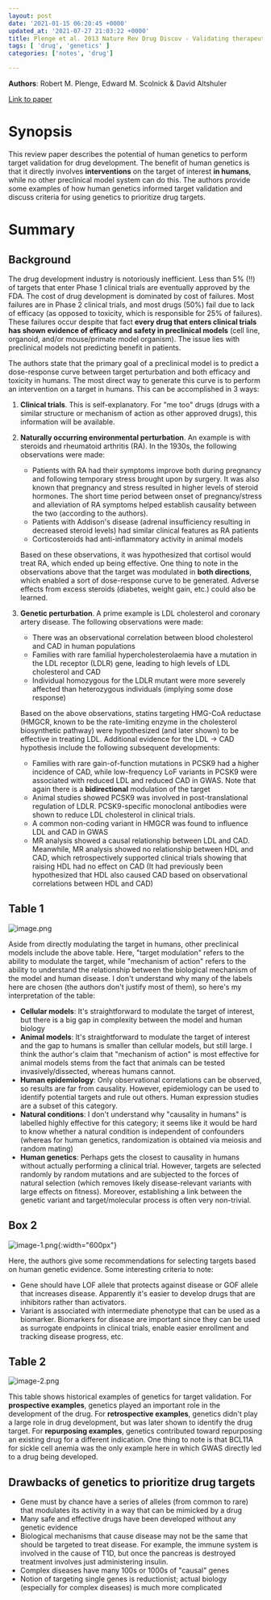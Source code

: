 ```yaml
---
layout: post
date: '2021-01-15 06:20:45 +0000'
updated_at: '2021-07-27 21:03:22 +0000'
title: Plenge et al. 2013 Nature Rev Drug Discov - Validating therapeutic targets through human genetics
tags: [ 'drug', 'genetics' ]
categories: ['notes', 'drug']

---
```



**Authors**: Robert M. Plenge, Edward M. Scolnick & David Altshuler

[Link to paper](https://www.nature.com/articles/nrd4051)

# Synopsis

This review paper describes the potential of human genetics to perform target validation for drug development. The benefit of human genetics is that it directly involves **interventions** on the target of interest **in humans**, while no other preclinical model system can do this. The authors provide some examples of how human genetics informed target validation and discuss criteria for using genetics to prioritize drug targets.

# Summary

## Background

The drug development industry is notoriously inefficient. Less than 5% (!!) of targets that enter Phase 1 clinical trials are eventually approved by the FDA. The cost of drug development is dominated by cost of failures. Most failures are in Phase 2 clinical trials, and most drugs (50%) fail due to lack of efficacy (as opposed to toxicity, which is responsible for 25% of failures). These failures occur despite that fact **every drug that enters clinical trials has shown evidence of efficacy and safety in preclinical models** (cell line, organoid, and/or mouse/primate model organism). The issue lies with preclinical models not predicting benefit in patients.

The authors state that the primary goal of a preclinical model is to predict a dose-response curve between target perturbation and both efficacy and toxicity in humans. The most direct way to generate this curve is to perform an intervention on a target in humans. This can be accomplished in 3 ways:

1. **Clinical trials**. This is self-explanatory. For "me too" drugs (drugs with a similar structure or mechanism of action as other approved drugs), this information will be available.

2. **Naturally occurring environmental perturbation**.  An example is with steroids and rheumatoid arthritis (RA). In the 1930s, the following observations were made:
    * Patients with RA had their symptoms improve both during pregnancy and following temporary stress brought upon by surgery. It was also known that pregnancy and stress resulted in higher levels of steroid hormones. The short time period between onset of pregnancy/stress and alleviation of RA symptoms helped establish causality between the two (according to the authors).
    * Patients with Addison's disease (adrenal insufficiency resulting in decreased steroid levels) had similar clinical features as RA patients
    * Corticosteroids had anti-inflammatory activity in animal models

    Based on these observations, it was hypothesized that cortisol would treat RA, which ended up being effective. One thing to note in the observations above that the target was modulated in **both directions**, which enabled a sort of dose-response curve to be generated. Adverse effects from excess steroids (diabetes, weight gain, etc.) could also be learned.

3. **Genetic perturbation**. A prime example is LDL cholesterol and coronary artery disease. The following observations were made:
    * There was an observational correlation between blood cholesterol and CAD in human populations
    * Families with rare familial hypercholesterolaemia have a mutation in the LDL receptor (LDLR) gene, leading to high levels of LDL cholesterol and CAD
    * Individual homozygous for the LDLR mutant were more severely affected than heterozygous individuals (implying some dose response)

    Based on the above observations, statins targeting HMG-CoA reductase (HMGCR, known to be the rate-limiting enzyme in the cholesterol biosynthetic pathway) were hypothesized (and later shown) to be effective in treating LDL. Additional evidence for the LDL -> CAD hypothesis include the following subsequent developments:

    * Families with rare gain-of-function mutations in PCSK9 had a higher incidence of CAD, while low-frequency LoF variants in PCSK9 were associated with reduced LDL and reduced CAD in GWAS. Note that again there is a **bidirectional** modulation of the target
    * Animal studies showed PCSK9 was involved in post-translational regulation of LDLR. PCSK9-specific monoclonal antibodies were shown to reduce LDL cholesterol in clinical trials.
    * A common non-coding variant in HMGCR was found to influence LDL and CAD in GWAS
    * MR analysis showed a causal relationship between LDL and CAD. Meanwhile, MR analysis showed no relationship between HDL and CAD, which retrospectively supported clinical trials showing that raising HDL had no effect on CAD (It had previously been hypothesized that HDL also caused CAD based on observational correlations between HDL and CAD)

## Table 1

![image.png](/assets/Plenge-et-al-2013-Nature-Rev-Drug-Discov-Validating-therapeutic-targets-through-human-genetics-image.png)

Aside from directly modulating the target in humans, other preclinical models include the above table. Here, "target modulation" refers to the ability to modulate the target, while "mechanism of action" refers to the ability to understand the relationship between the biological mechanism of the model and human disease. I don't understand why many of the labels here are chosen (the authors don't justify most of them), so here's my interpretation of the table:

* **Cellular models**: It's straightforward to modulate the target of interest, but there is a big gap in complexity between the model and human biology
* **Animal models**: It's straightforward to modulate the target of interest and the gap to humans is smaller than cellular models, but still large. I think the author's claim that "mechanism of action" is most effective for animal models stems from the fact that animals can be tested invasively/dissected, whereas humans cannot.
* **Human epidemiology**: Only observational correlations can be observed, so results are far from causality. However, epidemiology can be used to identify potential targets and rule out others. Human expression studies are a subset of this category.
* **Natural conditions**: I don't understand why "causality in humans" is labelled highly effective for this category; it seems like it would be hard to know whether a natural condition is independent of confounders (whereas for human genetics, randomization is obtained via meiosis and random mating)
* **Human genetics**: Perhaps gets the closest to causality in humans without actually performing a clinical trial. However, targets are selected randomly by random mutations and are subjected to the forces of natural selection (which removes likely disease-relevant variants with large effects on fitness). Moreover, establishing a link between the genetic variant and target/molecular process is often very non-trivial.

## Box 2

![image-1.png](/assets/Plenge-et-al-2013-Nature-Rev-Drug-Discov-Validating-therapeutic-targets-through-human-genetics-image-2.png){:width="600px"}

Here, the authors give some recommendations for selecting targets based on human genetic evidence. Some interesting criteria to note:

* Gene should have LOF allele that protects against disease or GOF allele that increases disease. Apparently it's easier to develop drugs that are inhibitors rather than activators.
* Variant is associated with intermediate phenotype that can be used as a biomarker. Biomarkers for disease are important since they can be used as surrogate endpoints in clinical trials, enable easier enrollment and tracking disease progress, etc.

## Table 2

![image-2.png](/assets/Plenge-et-al-2013-Nature-Rev-Drug-Discov-Validating-therapeutic-targets-through-human-genetics-image-1.png)

This table shows historical examples of genetics for target validation. For **prospective examples**, genetics played an important role in the development of the drug. For **retrospective examples**, genetics didn't play a large role in drug development, but was later shown to identify the drug target. For **repurposing examples**, genetics contributed toward repurposing an existing drug for a different indication. One thing to note is that BCL11A for sickle cell anemia was the only example here in which GWAS directly led to a drug being developed.

## Drawbacks of genetics to prioritize drug targets

* Gene must by chance have a series of alleles (from common to rare) that modulates its activity in a way that can be mimicked by a drug
* Many safe and effective drugs have been developed without any genetic evidence
* Biological mechanisms that cause disease may not be the same that should be targeted to treat disease. For example, the immune system is involved in the cause of T1D, but once the pancreas is destroyed treatment involves just administering insulin.
* Complex diseases have many 100s or 1000s of "causal" genes
* Notion of targeting single genes is reductionist; actual biology (especially for complex diseases) is much more complicated
